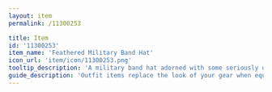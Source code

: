 ```yaml
---
layout: item
permalink: /11300253

title: Item
id: '11300253'
item_name: 'Feathered Military Band Hat'
icon_url: 'item/icon/11300253.png'
tooltip_description: 'A military band hat adorned with some seriously ostentatious feathers.'
guide_description: 'Outfit items replace the look of your gear when equipped.'
---
```

